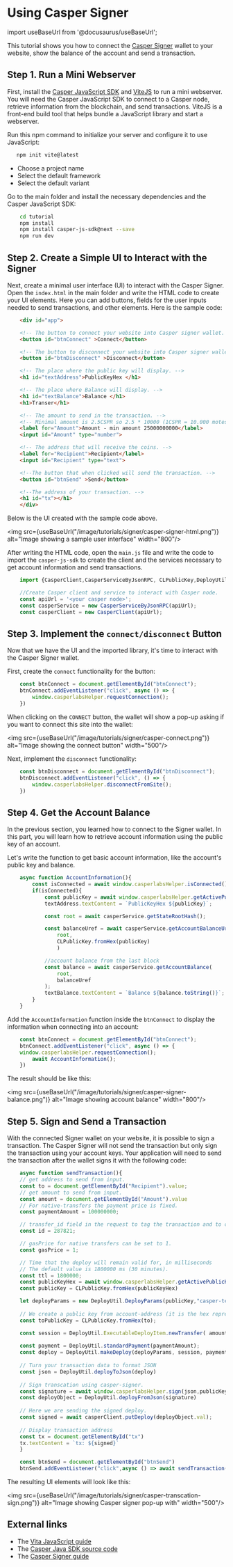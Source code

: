# Using Casper Signer

import useBaseUrl from '@docusaurus/useBaseUrl';

This tutorial shows you how to connect the [Casper Signer](https://chrome.google.com/webstore/detail/casper-signer/djhndpllfiibmcdbnmaaahkhchcoijce) wallet to your website, show the balance of the account and send a transaction.

## Step 1. Run a Mini Webserver

First, install the [Casper JavaScript SDK](https://github.com/casper-ecosystem/casper-js-sdk) and [ViteJS](https://vitejs.dev/guide/) to run a mini webserver. You will need the Casper JavaScript SDK to connect to a Casper node, retrieve information from the blockchain, and send transactions. ViteJS is a front-end build tool that helps bundle a JavaScript library and start a webserver. 

Run this npm command to initialize your server and configure it to use JavaScript:

```bash
   npm init vite@latest
```

- Choose a project name
- Select the default framework
- Select the default variant

Go to the main folder and install the necessary dependencies and the Casper JavaScript SDK:

```bash
	cd tutorial
	npm install
	npm install casper-js-sdk@next --save
	npm run dev
```

## Step 2. Create a Simple UI to Interact with the Signer  

Next, create a minimal user interface (UI) to interact with the Casper Signer. Open the `index.html` in the main folder and write the HTML code to create your UI elements. Here you can add buttons, fields for the user inputs needed to send transactions, and other elements. Here is the sample code:

```html
	<div id="app">

	<!-- The button to connect your website into Casper signer wallet. -->
	<button id="btnConnect" >Connect</button>

	<!-- The button to disconnect your website into Casper signer wallet -->
	<button id="btnDisconnect" >Disconnect</button>

	<!-- The place where the public key will display. -->
	<h1 id="textAddress">PublicKeyHex </h1>

	<!-- The place where Balance will display. -->
	<h1 id="textBalance">Balance </h1>
	<h1>Transer</h1>

	<!-- The amount to send in the transaction. -->
	<!-- Minimal amount is 2.5CSPR so 2.5 * 10000 (1CSPR = 10.000 motes)  -->
	<label for="Amount">Amount - min amount 25000000000</label>
	<input id="Amount" type="number">

	<!-- The address that will receive the coins. -->
	<label for="Recipient">Recipient</label>
	<input id="Recipient" type="text">

	<!--The button that when clicked will send the transaction. -->
	<button id="btnSend" >Send</button>

	<!--The address of your transaction. -->
	<h1 id="tx"></h1>
	</div>
```

Below is the UI created with the sample code above.

<img src={useBaseUrl("/image/tutorials/signer/casper-signer-html.png")} alt="Image showing a sample user interface" width="800"/> 

After writing the HTML code, open the `main.js` file and write the code to import the `casper-js-sdk` to create the client and the services necessary to get account information and send transactions.

```javascript
	import {CasperClient,CasperServiceByJsonRPC, CLPublicKey,DeployUtil } from "casper-js-sdk";

	//Create Casper client and service to interact with Casper node.
	const apiUrl = '<your casper node>';
	const casperService = new CasperServiceByJsonRPC(apiUrl);
	const casperClient = new CasperClient(apiUrl);
```

## Step 3. Implement the `connect/disconnect` Button

Now that we have the UI and the imported library, it's time to interact with the Casper Signer wallet. 

First, create the `connect` functionality for the button:

```javascript
	const btnConnect = document.getElementById("btnConnect");
	btnConnect.addEventListener("click", async () => {
		window.casperlabsHelper.requestConnection();
	})
```

When clicking on the `CONNECT` button, the wallet will show a pop-up asking if you want to connect this site into the wallet:

<img src={useBaseUrl("/image/tutorials/signer/casper-connect.png")} alt="Image showing the connect button" width="500"/> 

Next, implement the `disconnect` functionality:

```javascript
	const btnDisconnect = document.getElementById("btnDisconnect");
	btnDisconnect.addEventListener("click", () => {
		window.casperlabsHelper.disconnectFromSite();
	})
```

## Step 4. Get the Account Balance

In the previous section, you learned how to connect to the Signer wallet. In this part, you will learn how to retrieve account information using the public key of an account.

Let's write the function to get basic account information, like the account's public key and balance.

```javascript
	async function AccountInformation(){
		const isConnected = await window.casperlabsHelper.isConnected()
		if(isConnected){
			const publicKey = await window.casperlabsHelper.getActivePublicKey();
			textAddress.textContent = `PublicKeyHex ${publicKey}`;

			const root = await casperService.getStateRootHash();

			const balanceUref = await casperService.getAccountBalanceUrefByPublicKey(
				root, 
				CLPublicKey.fromHex(publicKey)
				)

			//account balance from the last block
			const balance = await casperService.getAccountBalance(
				root,
				balanceUref
			);
			textBalance.textContent = `Balance ${balance.toString()}`;
		}
	}
```

Add the `AccountInformation` function inside the `btnConnect` to display the information when connecting into an account:

```javascript
	const btnConnect = document.getElementById("btnConnect");
	btnConnect.addEventListener("click", async () => {
	window.casperlabsHelper.requestConnection();
		await AccountInformation();
	})
``` 

The result should be like this:

<img src={useBaseUrl("/image/tutorials/signer/casper-signer-balance.png")} alt="Image showing account balance" width="800"/>

## Step 5. Sign and Send a Transaction

With the connected Signer wallet on your website, it is possible to sign a transaction. The Casper Signer will not send the transaction but only sign the transaction using your account keys. Your application will need to send the transaction after the wallet signs it with the following code:

```javascript
	async function sendTransaction(){
	// get address to send from input.
	const to = document.getElementById("Recipient").value;
	// get amount to send from input.
	const amount = document.getElementById("Amount").value
	// For native-transfers the payment price is fixed.
	const paymentAmount = 100000000;

	// transfer_id field in the request to tag the transaction and to correlate it to your back-end storage.
	const id = 287821;

	// gasPrice for native transfers can be set to 1.
	const gasPrice = 1;

	// Time that the deploy will remain valid for, in milliseconds
	// The default value is 1800000 ms (30 minutes).
	const ttl = 1800000;
	const publicKeyHex = await window.casperlabsHelper.getActivePublicKey();
	const publicKey = CLPublicKey.fromHex(publicKeyHex)

	let deployParams = new DeployUtil.DeployParams(publicKey,"casper-test",gasPrice,ttl );
	
	// We create a public key from account-address (it is the hex representation of the public-key with an added prefix).
	const toPublicKey = CLPublicKey.fromHex(to);

	const session = DeployUtil.ExecutableDeployItem.newTransfer( amount,toPublicKey,null,id);
	
	const payment = DeployUtil.standardPayment(paymentAmount);
	const deploy = DeployUtil.makeDeploy(deployParams, session, payment);
	
	// Turn your transaction data to format JSON
	const json = DeployUtil.deployToJson(deploy)
	
	// Sign transcation using casper-signer.
	const signature = await window.casperlabsHelper.sign(json,publicKeyHex,to)
	const deployObject = DeployUtil.deployFromJson(signature)
	
	// Here we are sending the signed deploy.
	const signed = await casperClient.putDeploy(deployObject.val);
	
	// Display transaction address
	const tx = document.getElementById("tx")
	tx.textContent = `tx: ${signed}`
	}

	const btnSend = document.getElementById("btnSend")
	btnSend.addEventListener("click",async () => await sendTransaction())
```

The resulting UI elements will look like this:

<img src={useBaseUrl("/image/tutorials/signer/casper-transcation-sign.png")} alt="Image showing Casper signer pop-up with" width="500"/>

## External links

* The [Vita JavaScript guide](https://vitejs.dev/guide/)
* The [Casper Java SDK source code](https://github.com/casper-ecosystem/casper-js-sdk)
* The [Casper Signer guide](https://docs.cspr.community/docs/user-guides/SignerGuide.html)
